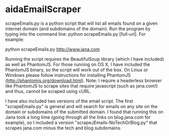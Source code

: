 # aidaEmailScraper

scrapeEmails.py is a python script that will list all emails found on a given internet domain (and  subdomains of the domain). Run the program by typing into the command line: python scrapeEmails.py [full-url]. For example: 

python scrapeEmails.py http://www.jana.com 

Running the script requires the BeautifulSoup library (which I have included) as well as PhantomJS. For those running on OS X, I have included the PhantomJS binary, so the script will work out of the box. On Linux or Windows please follow instructions for installing PhantomJS (http://phantomjs.org/download.html). Note: I require a headerless browser like PhantomJS to scrape sites that require javascript (such as jana.com!) and thus, cannot be scraped using cURL. 

I have also included two versions of the email script. The first "scrapeEmails.py" is general and will search for emails on any site on the domain or subdomains of the submitted domain. I found that running this on Jana took a long time (going through all the links on blog.jana.com for example), so I included a version "scrapeJEmails-NoTechOrBlog.py" that scrapes jana.com minus the tech and blog subdomains. 



